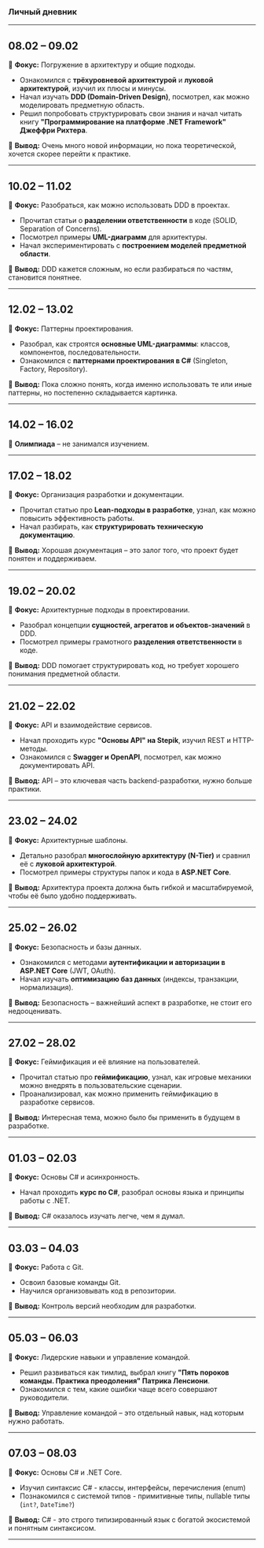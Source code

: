 ### **Личный дневник**

---

## **08.02 – 09.02**

🔹 **Фокус:** Погружение в архитектуру и общие подходы.
- Ознакомился с **трёхуровневой архитектурой** и **луковой архитектурой**, изучил их плюсы и минусы.
- Начал изучать **DDD (Domain-Driven Design)**, посмотрел, как можно моделировать предметную область.
- Решил попробовать структурировать свои знания и начал читать книгу **"Программирование на платформе .NET Framework" Джеффри Рихтера**.

🚀 **Вывод:** Очень много новой информации, но пока теоретической, хочется скорее перейти к практике.

---

## **10.02 – 11.02**

🔹 **Фокус:** Разобраться, как можно использовать DDD в проектах.
- Прочитал статьи о **разделении ответственности** в коде (SOLID, Separation of Concerns).
- Посмотрел примеры **UML-диаграмм** для архитектуры.
- Начал экспериментировать с **построением моделей предметной области**.

🚀 **Вывод:** DDD кажется сложным, но если разбираться по частям, становится понятнее.

---

## **12.02 – 13.02**

🔹 **Фокус:** Паттерны проектирования.
- Разобрал, как строятся **основные UML-диаграммы**: классов, компонентов, последовательности.
- Ознакомился с **паттернами проектирования в C#** (Singleton, Factory, Repository).

🚀 **Вывод:** Пока сложно понять, когда именно использовать те или иные паттерны, но постепенно складывается картинка.

---

## **14.02 – 16.02**

🚀 **Олимпиада** – не занимался изучением.

---

## **17.02 – 18.02**

🔹 **Фокус:** Организация разработки и документации.
- Прочитал статью про **Lean-подходы в разработке**, узнал, как можно повысить эффективность работы.
- Начал разбирать, как **структурировать техническую документацию**.

🚀 **Вывод:** Хорошая документация – это залог того, что проект будет понятен и поддерживаем.

---

## **19.02 – 20.02**

🔹 **Фокус:** Архитектурные подходы в проектировании.
- Разобрал концепции **сущностей, агрегатов и объектов-значений** в DDD.
- Посмотрел примеры грамотного **разделения ответственности** в коде.

🚀 **Вывод:** DDD помогает структурировать код, но требует хорошего понимания предметной области.

---

## **21.02 – 22.02**

🔹 **Фокус:** API и взаимодействие сервисов.
- Начал проходить курс **"Основы API" на Stepik**, изучил REST и HTTP-методы.
- Ознакомился с **Swagger и OpenAPI**, посмотрел, как можно документировать API.

🚀 **Вывод:** API – это ключевая часть backend-разработки, нужно больше практики.

---

## **23.02 – 24.02**

🔹 **Фокус:** Архитектурные шаблоны.
- Детально разобрал **многослойную архитектуру (N-Tier)** и сравнил её с **луковой архитектурой**.
- Посмотрел примеры структуры папок и кода в **ASP.NET Core**.

🚀 **Вывод:** Архитектура проекта должна быть гибкой и масштабируемой, чтобы её было удобно поддерживать.

---

## **25.02 – 26.02**

🔹 **Фокус:** Безопасность и базы данных.
- Ознакомился с методами **аутентификации и авторизации в ASP.NET Core** (JWT, OAuth).
- Начал изучать **оптимизацию баз данных** (индексы, транзакции, нормализация).

🚀 **Вывод:** Безопасность – важнейший аспект в разработке, не стоит его недооценивать.

---

## **27.02 – 28.02**

🔹 **Фокус:** Геймификация и её влияние на пользователей.
- Прочитал статью про **геймификацию**, узнал, как игровые механики можно внедрять в пользовательские сценарии.
- Проанализировал, как можно применить геймификацию в разработке сервисов.

🚀 **Вывод:** Интересная тема, можно было бы применить в будущем в разработке.

---

## **01.03 – 02.03**

🔹 **Фокус:** Основы C# и асинхронность.
- Начал проходить **курс по C#**, разобрал основы языка и принципы работы с .NET.

🚀 **Вывод:** С# оказалось изучать легче, чем я думал.

---

## **03.03 – 04.03**

🔹 **Фокус:** Работа с Git.
- Освоил базовые команды Git.
- Научился организовывать код в репозитории.

🚀 **Вывод:** Контроль версий необходим для разработки.

---

## **05.03 – 06.03**

🔹 **Фокус:** Лидерские навыки и управление командой.
- Решил развиваться как тимлид, выбрал книгу **"Пять пороков команды. Практика преодоления" Патрика Ленсиони**.
- Ознакомился с тем, какие ошибки чаще всего совершают руководители.

🚀 **Вывод:** Управление командой – это отдельный навык, над которым нужно работать.

---

## **07.03 – 08.03**

🔹 **Фокус:** Основы C# и .NET Core.
- Изучил синтаксис C# - классы, интерфейсы, перечисления (enum)
- Познакомился с системой типов - примитивные типы, nullable типы (`int?`, `DateTime?`)

🚀 **Вывод:** С# - это строго типизированный язык с богатой экосистемой и понятным синтаксисом.

---


